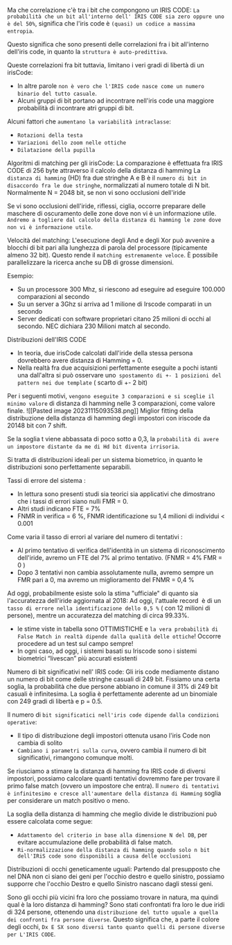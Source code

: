Ma che correlazione c'è tra i bit che compongono un IRIS CODE:
`La probabilità che un bit all'interno dell' IRIS CODE sia zero oppure uno è del 50%`, significa che l'iris code è `(quasi) un codice a massima entropia`. 

Questo significa che sono presenti delle correlazioni fra i bit all'interno dell'iris code, in quanto la `struttura è auto-predittiva`.

Queste correlazioni fra bit tuttavia, limitano i veri gradi di libertà di un irisCode:
- In altre parole `non è vero che l'IRIS code nasce come un numero binario del tutto casuale`.
- Alcuni gruppi di bit portano ad incontrare nell'iris code una maggiore probabilità di incontrare atri gruppi di bit.

Alcuni fattori che `aumentano la variabilità intraclasse`:
- `Rotazioni della testa`
- `Variazioni dello zoom nelle ottiche`
- `Dilatazione della pupilla`

Algoritmi di matching per gli irisCode:
La comparazione è effettuata fra IRIS CODE di 256 byte attraverso il calcolo della distanza di hamming
La `distanza di hamming` (HD) fra due stringhe A e B è il `numero di bit in disaccordo fra le due stringhe`, normalizzati al numero totale di N bit.
Normalmente N = 2048 bit, se non vi sono occlusioni dell'iride

Se vi sono occlusioni dell'iride, riflessi, ciglia, occorre preparare delle maschere di oscuramento delle zone dove non vi è un informazione utile. `Andremo a togliere dal calcolo della distanza di hamming le zone dove non vi è informazione utile`.

Velocità del matching:
L'esecuzione degli And e degli Xor può avvenire a blocchi di bit pari alla lunghezza di parola del processore (tipicamente almeno 32 bit).
Questo rende il `matching estremamente veloce`. È possibile parallelizzare la ricerca anche su DB di grosse dimensioni.

Esempio:
- Su un processore 300 Mhz, si riescono ad eseguire ad eseguire 100.000 comparazioni al secondo
- Su un server a 3Ghz si arriva ad 1 milione di Irscode comparati in un secondo
- Server dedicati con software proprietari citano 25 milioni di occhi al secondo. NEC dichiara 230 Milioni match al secondo.

Distribuzioni dell'IRIS CODE
- In teoria, due irisCode calcolati dall'iride della stessa persona dovrebbero avere distanza di Hamming = 0.
- Nella realtà fra due acquisizioni perfettamente eseguite a pochi istanti una dall'altra si può osservare uno` spostamento di +- 1 posizioni del pattern nei due template` ( scarto di +- 2 bit)

Per i seguenti motivi, `vengono eseguite 3 comparazioni e si sceglie il minimo valore` di distanza di hamming nelle 3 comparazioni, come valore finale.
![[Pasted image 20231115093538.png]]
Miglior fitting della distribuzione della distanza di hamming degli impostori con iriscode da 20148 bit con 7 shift.

Se la soglia t viene abbassata di poco sotto a 0,3, la `probabilità di avere un impostore distante da me di Hd bit diventa irrisoria`.

Si tratta di distribuzioni ideali per un sistema biometrico, in quanto le distribuzioni sono perfettamente separabili.


Tassi di errore del sistema :
- In lettura sono presenti studi sia teorici sia applicativi che dimostrano che i tassi di errori siano nulli FMR = 0.
- Altri studi indicano FTE = 7%
- FNMR in verifica = 6 %, FNMR identificazione su 1,4 milioni di individui < 0.001

Come varia il tasso di errori al variare del numero di tentativi :
- Al primo tentativo di verifica dell'identità in un sistema di riconoscimento dell'iride, avremo un FTE del 7% al primo tentativo. (FNMR = 4% FMR = 0 )
- Dopo 3 tentativi non cambia assolutamente nulla, avremo sempre un FMR pari a 0, ma avremo un miglioramento del FNMR = 0,4 %

Ad oggi, probabilmente esiste solo la stima "ufficiale" di quanto sia l'accuratezza dell'iride aggiornata al 2018:
Ad oggi, l'attuale record  è di un `tasso di errore nella identificazione dello 0,5 %` ( con 12 milioni di persone), mentre un accuratezza del matching di circa 99.33%.
- le stime viste in tabella sono OTTIMISTICHE e `la vera probabilità di False Match in realtà dipende dalla qualità delle ottiche`! Occorre procedere ad un test sul campo sempre!
- In ogni caso, ad oggi, i sistemi basati su Iriscode sono i sistemi biometrici “livescan” più accurati esistenti

Numero di bit significativi nell' IRIS code:
Gli iris code mediamente distano un numero di bit come delle stringhe casuali di 249 bit.
Fissiamo una certa soglia, la probabilità che due persone abbiano in comune il 31% di 249 bit casuali è infinitesima. La soglia è perfettamente aderente ad un binomiale con 249 gradi di libertà e p = 0.5. 

Il numero di `bit significatici nell'iris code dipende dalla condizioni operative`:
- Il tipo di distribuzione degli impostori ottenuta usano l'iris Code non cambia di solito
- `Cambiano i parametri sulla curva`, ovvero cambia il numero di bit significativi, rimangono comunque molti.

Se riusciamo a stimare la distanza di hamming fra IRIS code di diversi impostori, possiamo calcolare quanti tentativi dovremmo fare per trovare il primo false match (ovvero un impostore che entra). Il `numero di tentativi è infinitesimo e cresce all'aumentare della distanza di Hamming` soglia per considerare un match positivo o meno.

La soglia della distanza di hamming che meglio divide le distribuzioni può essere calcolata come segue:
- `Adattamento del criterio in base alla dimensione N del DB`, per evitare accumulazione delle probabilità di false match.
- `Ri-normalizzazione della distanza di hamming quando solo n bit dell'IRiS code sono disponibili a causa delle occlusioni`

Distribuzioni di occhi geneticamente uguali:
Partendo dal presupposto che nel DNA non ci siano dei geni per l'occhio destro e quello sinistro, possiamo supporre che l'occhio Destro e quello Sinistro nascano dagli stessi geni.

Sono gli occhi più vicini fra loro che possiamo trovare in natura, ma quindi qual è la loro distanza di hamming?
Sono stati confrontati fra loro le due iridi di 324 persone, ottenendo una `distribuzione del tutto uguale a quella dei confronti fra persone diverse`.
Questo significa che, a parte il colore degli occhi, `Dx E SX sono diversi tanto quanto quelli di persone diverse per L'IRIS CODE`.